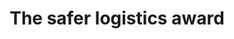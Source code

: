 ---
title: The safer logistics award
criteria: she-awards-2021-safer-logistics-award.pdf
sponsor: toyota
icon: truck
description: The Safer Logistics Award is a celebration of safety excellence in the logistics and supply chain sectors. The award recognises the most impressive achievements in a safety campaign or project throughout the industry over the past 12 months, honouring the key individuals and teams involved.
---